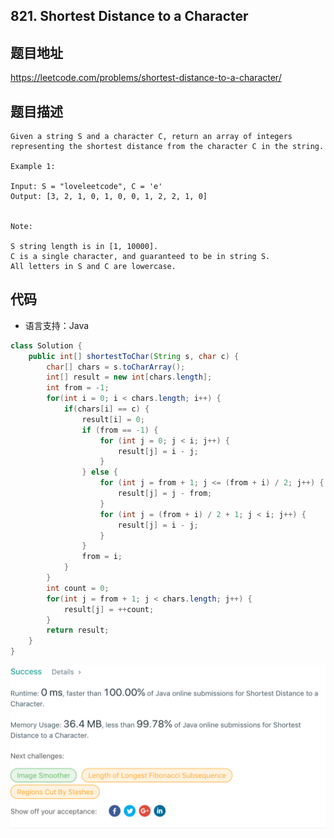 ## 821. Shortest Distance to a Character

## 题目地址
https://leetcode.com/problems/shortest-distance-to-a-character/

## 题目描述
```
Given a string S and a character C, return an array of integers representing the shortest distance from the character C in the string.

Example 1:

Input: S = "loveleetcode", C = 'e'
Output: [3, 2, 1, 0, 1, 0, 0, 1, 2, 2, 1, 0]
 

Note:

S string length is in [1, 10000].
C is a single character, and guaranteed to be in string S.
All letters in S and C are lowercase.
```


## 代码
* 语言支持：Java

```java
class Solution {
    public int[] shortestToChar(String s, char c) {
        char[] chars = s.toCharArray();
        int[] result = new int[chars.length];
        int from = -1;
        for(int i = 0; i < chars.length; i++) {
            if(chars[i] == c) {
                result[i] = 0;
                if (from == -1) {
                    for (int j = 0; j < i; j++) {
                        result[j] = i - j;
                    }
                } else {
                    for (int j = from + 1; j <= (from + i) / 2; j++) {
                        result[j] = j - from;
                    }
                    for (int j = (from + i) / 2 + 1; j < i; j++) {
                        result[j] = i - j;
                    }
                }
                from = i;
            }
        }
        int count = 0;
        for(int j = from + 1; j < chars.length; j++) {
            result[j] = ++count;
        }
        return result;
    }
}
```
![](../../static-file/problems/leetcode.com_problems_shortest-distance-to-a-character_.png)